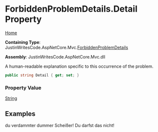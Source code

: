 # ForbiddenProblemDetails\.Detail Property

[Home](../../../README.md)

**Containing Type**: JustinWritesCode\.AspNetCore\.Mvc\.[ForbiddenProblemDetails](../README.md)

**Assembly**: JustinWritesCode\.AspNetCore\.Mvc\.dll

  
A human\-readable explanation specific to this occurrence of the problem\.

```csharp
public string Detail { get; set; }
```

### Property Value

[String](https://docs.microsoft.com/en-us/dotnet/api/system.string)

## Examples

du verdammter dummer Scheißer\!  Du darfst das nicht\!